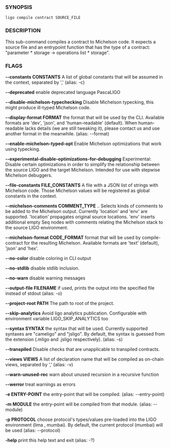 
### SYNOPSIS
```
ligo compile contract SOURCE_FILE
```

### DESCRIPTION
This sub-command compiles a contract to Michelson code. It expects a source file and an entrypoint function that has the type of a contract: "parameter * storage -> operations list * storage".

### FLAGS
**--constants CONSTANTS**
A list of global constants that will be assumed in the context, separated by ',' (alias: -c)

**--deprecated**
enable deprecated language PascaLIGO

**--disable-michelson-typechecking**
Disable Michelson typecking, this might produce ill-typed Michelson code.

**--display-format FORMAT**
the format that will be used by the CLI. Available formats are 'dev', 'json', and 'human-readable' (default). When human-readable lacks details (we are still tweaking it), please contact us and use another format in the meanwhile. (alias: --format)

**--enable-michelson-typed-opt**
Enable Michelson optimizations that work using typecking.

**--experimental-disable-optimizations-for-debugging**
Experimental: Disable certain optimizations in order to simplify the relationship between the source LIGO and the target Michelson. Intended for use with stepwise Michelson debuggers.

**--file-constants FILE_CONSTANTS**
A file with a JSON list of strings with Michelson code. Those Michelson values will be registered as global constants in the context.

**--michelson-comments COMMENT_TYPE**
.. Selects kinds of comments to be added to the Michelson output. Currently 'location' and 'env' are supported. 'location' propagates original source locations. 'env' inserts additional empty Seq nodes with comments relating the Michelson stack to the source LIGO environment.

**--michelson-format CODE_FORMAT**
format that will be used by compile-contract for the resulting Michelson. Available formats are 'text' (default), 'json' and 'hex'.

**--no-color**
disable coloring in CLI output

**--no-stdlib**
disable stdlib inclusion.

**--no-warn**
disable warning messages

**--output-file FILENAME**
if used, prints the output into the specified file instead of stdout (alias: -o)

**--project-root PATH**
The path to root of the project.

**--skip-analytics**
Avoid ligo analytics publication. Configurable with environment variable LIGO_SKIP_ANALYTICS too

**--syntax SYNTAX**
the syntax that will be used. Currently supported syntaxes are "cameligo" and "jsligo". By default, the syntax is guessed from the extension (.mligo and .jsligo respectively). (alias: -s)

**--transpiled**
Disable checks that are unapplicable to transpiled contracts.

**--views VIEWS**
A list of declaration name that will be compiled as on-chain views, separated by ',' (alias: -v)

**--warn-unused-rec**
warn about unused recursion in a recursive function

**--werror**
treat warnings as errors

**-e ENTRY-POINT**
the entry-point that will be compiled. (alias: --entry-point)

**-m MODULE**
the entry-point will be compiled from that module. (alias: --module)

**-p PROTOCOL**
choose protocol's types/values pre-loaded into the LIGO environment (lima , mumbai). By default, the current protocol (mumbai) will be used (alias: --protocol)

**-help**
print this help text and exit (alias: -?)


